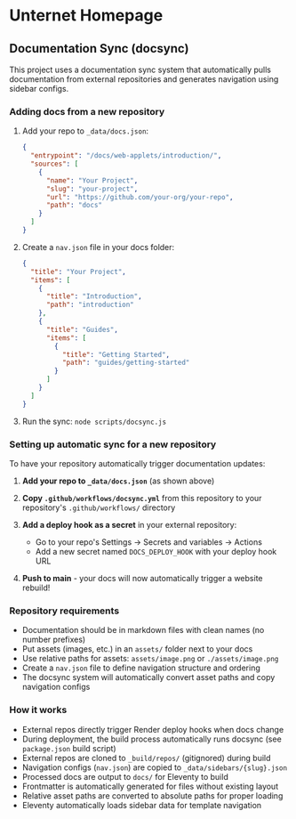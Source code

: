 # Unternet Homepage

## Documentation Sync (docsync)

This project uses a documentation sync system that automatically pulls documentation from external repositories and generates navigation using sidebar configs.

### Adding docs from a new repository

1. Add your repo to `_data/docs.json`:
   ```json
   {
     "entrypoint": "/docs/web-applets/introduction/",
     "sources": [
       {
         "name": "Your Project",
         "slug": "your-project", 
         "url": "https://github.com/your-org/your-repo",
         "path": "docs"
       }
     ]
   }
   ```

2. Create a `nav.json` file in your docs folder:
   ```json
   {
     "title": "Your Project",
     "items": [
       {
         "title": "Introduction",
         "path": "introduction"
       },
       {
         "title": "Guides",
         "items": [
           {
             "title": "Getting Started",
             "path": "guides/getting-started"
           }
         ]
       }
     ]
   }
   ```

3. Run the sync: `node scripts/docsync.js`

### Setting up automatic sync for a new repository

To have your repository automatically trigger documentation updates:

1. **Add your repo to `_data/docs.json`** (as shown above)

2. **Copy `.github/workflows/docsync.yml`** from this repository to your repository's `.github/workflows/` directory

3. **Add a deploy hook as a secret** in your external repository:
   - Go to your repo's Settings → Secrets and variables → Actions
   - Add a new secret named `DOCS_DEPLOY_HOOK` with your deploy hook URL

4. **Push to main** - your docs will now automatically trigger a website rebuild!

### Repository requirements

- Documentation should be in markdown files with clean names (no number prefixes)
- Put assets (images, etc.) in an `assets/` folder next to your docs
- Use relative paths for assets: `assets/image.png` or `./assets/image.png`
- Create a `nav.json` file to define navigation structure and ordering
- The docsync system will automatically convert asset paths and copy navigation configs

### How it works

- External repos directly trigger Render deploy hooks when docs change
- During deployment, the build process automatically runs docsync (see `package.json` build script)
- External repos are cloned to `_build/repos/` (gitignored) during build
- Navigation configs (`nav.json`) are copied to `_data/sidebars/{slug}.json`
- Processed docs are output to `docs/` for Eleventy to build
- Frontmatter is automatically generated for files without existing layout
- Relative asset paths are converted to absolute paths for proper loading
- Eleventy automatically loads sidebar data for template navigation
